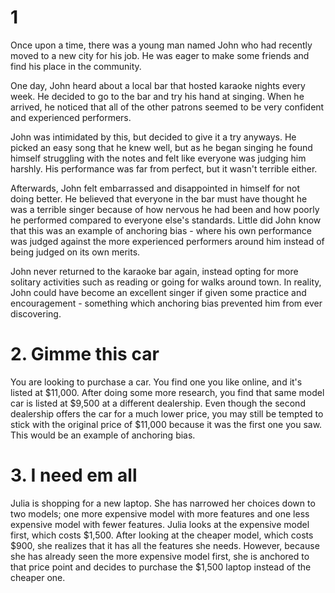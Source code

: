# 1
Once upon a time, there was a young man named John who had recently moved to a new city for his job. He was eager to make some friends and find his place in the community.

One day, John heard about a local bar that hosted karaoke nights every week. He decided to go to the bar and try his hand at singing. When he arrived, he noticed that all of the other patrons seemed to be very confident and experienced performers. 

John was intimidated by this, but decided to give it a try anyways. He picked an easy song that he knew well, but as he began singing he found himself struggling with the notes and felt like everyone was judging him harshly. His performance was far from perfect, but it wasn't terrible either. 

Afterwards, John felt embarrassed and disappointed in himself for not doing better. He believed that everyone in the bar must have thought he was a terrible singer because of how nervous he had been and how poorly he performed compared to everyone else's standards. Little did John know that this was an example of anchoring bias - where his own performance was judged against the more experienced performers around him instead of being judged on its own merits. 

John never returned to the karaoke bar again, instead opting for more solitary activities such as reading or going for walks around town. In reality, John could have become an excellent singer if given some practice and encouragement - something which anchoring bias prevented him from ever discovering.

# 2. Gimme this car
You are looking to purchase a car. You find one you like online, and it's listed at $11,000. After doing some more research, you find that same model car is listed at $9,500 at a different dealership. Even though the second dealership offers the car for a much lower price, you may still be tempted to stick with the original price of $11,000 because it was the first one you saw. This would be an example of anchoring bias.

# 3.  I need em all 
Julia is shopping for a new laptop. She has narrowed her choices down to two models; one more expensive model with more features and one less expensive model with fewer features. Julia looks at the expensive model first, which costs $1,500. After looking at the cheaper model, which costs $900, she realizes that it has all the features she needs. However, because she has already seen the more expensive model first, she is anchored to that price point and decides to purchase the $1,500 laptop instead of the cheaper one.